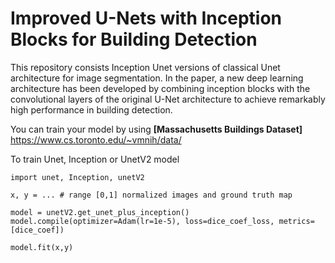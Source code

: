 # Improved U-Nets with Inception Blocks for Building Detection
This repository consists Inception Unet versions of classical Unet architecture for image segmentation. 
In the paper, a new deep learning architecture has been developed by combining inception blocks with the convolutional layers 
of the original U-Net architecture to achieve remarkably high performance in building detection. 

You can train your model by using **[Massachusetts Buildings Dataset]** https://www.cs.toronto.edu/~vmnih/data/

To train Unet, Inception or UnetV2 model

```
import unet, Inception, unetV2

x, y = ... # range [0,1] normalized images and ground truth map

model = unetV2.get_unet_plus_inception()
model.compile(optimizer=Adam(lr=1e-5), loss=dice_coef_loss, metrics=[dice_coef])

model.fit(x,y)
```

